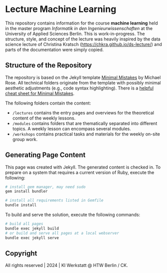 # Lecture Machine Learning

This repository contains information for the course **machine learning**
held in the master program *Informatik in den Ingenieurwissenschaften* at the University of Applied Sciences Berlin. This is work-in-progress. The structure, style, and concept of the lecture was heavily inspired by the data science lecture of Christina Kratsch (https://chkra.github.io/ds-lecture/) and parts of the documentation were simply copied.

## Structure of the Repository

The repository is based on the Jekyll template [Minimal Mistakes](https://mmistakes.github.io/minimal-mistakes/) by Michael Rose. All technical folders originate from the template with possibly minimal aesthetic adjustments (e.g., code syntax highlighting). There is a [helpful cheat sheet for Minimal Mistakes](https://www.fabriziomusacchio.com/blog/2021-08-11-Minimal_Mistakes_Cheat_Sheet/).

The following folders contain the content:

* `/lectures` contains the entry pages and overviews for the theoretical content of the weekly lessons.
* `/modules` contains folders that are thematically separated into different topics. A weekly lesson can encompass several modules.
* `/workshops` contains practical tasks and materials for the weekly on-site group work.

## Generating Page Content

This page was created with Jekyll. The generated content is checked in. To prepare on a system that requires a current version of Ruby, execute the following:

```bash
# install gem manager, may need sudo
gem install bundler

# install all requirements listed in Gemfile
bundle install
```

To build and serve the solution, execute the following commands:

```bash
# build all pages
bundle exec jekyll build
# or build and serve all pages at a local webserver
bundle exec jekyll serve
```

## Copyright

All rights reserved | 2024 | KI Werkstatt @ HTW Berlin / CK.